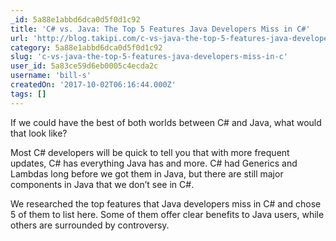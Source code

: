 ```yaml
---
_id: 5a88e1abbd6dca0d5f0d1c92
title: 'C# vs. Java: The Top 5 Features Java Developers Miss in C#'
url: 'http://blog.takipi.com/c-vs-java-the-top-5-features-java-developers-miss-in-c/'
category: 5a88e1abbd6dca0d5f0d1c92
slug: 'c-vs-java-the-top-5-features-java-developers-miss-in-c'
user_id: 5a83ce59d6eb0005c4ecda2c
username: 'bill-s'
createdOn: '2017-10-02T06:16:44.000Z'
tags: []
---
```


If we could have the best of both worlds between C# and Java, what would that look like?

Most C# developers will be quick to tell you that with more frequent updates, C# has everything Java has and more. C# had Generics and Lambdas long before we got them in Java, but there are still major components in Java that we don’t see in C#.

We researched the top features that Java developers miss in C# and chose 5 of them to list here. Some of them offer clear benefits to Java users, while others are surrounded by controversy.
